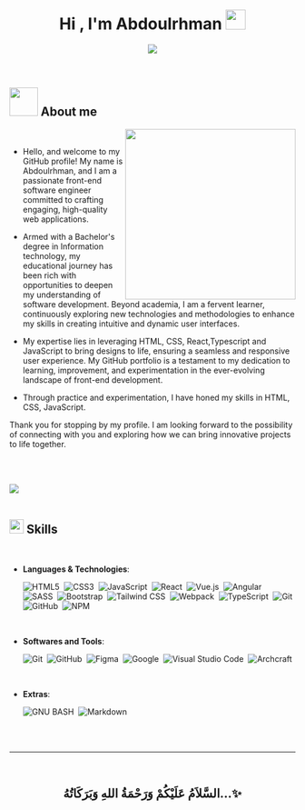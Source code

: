 
<h1 align="center"><b>Hi , I'm Abdoulrhman </b><img src="https://media.giphy.com/media/hvRJCLFzcasrR4ia7z/giphy.gif" width="35"></h1>

<p align="center">
  <img src="https://readme-typing-svg.herokuapp.com?font=Time+New+Roman&color=cyan&size=25&center=true&vCenter=true&width=600&height=100&lines=Assalamu+Alaikum+Warahmatullah..&hearts;++;Self-taught+Front-End+Developer,;Computer+Science+Student,;CTF+Newbie,;Active+Learner/Researcher,;Love+to+learn+new+stuffs..<3">
</p>


<br>



	
## <picture><img src = "./assets/mdImages/about_me.gif" width = 50px></picture> **About me**

<picture>
  <source media="(max-width: 767px)" srcset="">
  <img align="right" alt="" src="./assets/mdImages/programming.svg" width=300px>
</picture>

<br>


- Hello, and welcome to my GitHub profile! My name is Abdoulrhman, and I am a passionate front-end software engineer committed to crafting engaging, high-quality web applications. 

- Armed with a Bachelor's degree in Information technology, my educational journey has been rich with opportunities to deepen my understanding of software development. Beyond academia, I am a fervent learner, continuously exploring new technologies and methodologies to enhance my skills in creating intuitive and dynamic user interfaces.

- My expertise lies in leveraging HTML, CSS, React,Typescript and JavaScript to bring designs to life, ensuring a seamless and responsive user experience. My GitHub portfolio is a testament to my dedication to learning, improvement, and experimentation in the ever-evolving landscape of front-end development.

-  Through practice and experimentation, I have honed my skills in HTML, CSS, JavaScript.

 Thank you for stopping by my profile. I am looking forward to the possibility of connecting with you and exploring how we can bring innovative projects to life together.

<br><br>

<img src="https://user-images.githubusercontent.com/73097560/115834477-dbab4500-a447-11eb-908a-139a6edaec5c.gif"><br><br>

## <img src="https://media2.giphy.com/media/QssGEmpkyEOhBCb7e1/giphy.gif?cid=ecf05e47a0n3gi1bfqntqmob8g9aid1oyj2wr3ds3mg700bl&rid=giphy.gif" width ="25"><b> Skills</b>
<br>

<p align="center">

- **Languages & Technologies**:

    ![HTML5](https://img.shields.io/badge/HTML5%20-%23E34F26.svg?style=for-the-badge&logo=html5&logoColor=white)&nbsp;
    ![CSS3](https://img.shields.io/badge/CSS3%20-%231572B6.svg?style=for-the-badge&logo=css3&logoColor=white)&nbsp;
    ![JavaScript](https://img.shields.io/badge/JavaScript%20-%23F7DF1E.svg?style=for-the-badge&logo=javascript&logoColor=black)&nbsp;
    ![React](https://img.shields.io/badge/React%20-%2361DAFB.svg?style=for-the-badge&logo=react&logoColor=black)&nbsp;
    ![Vue.js](https://img.shields.io/badge/Vue.js%20-%234FC08D.svg?style=for-the-badge&logo=vuedotjs&logoColor=white)&nbsp;
    ![Angular](https://img.shields.io/badge/Angular%20-%23DD0031.svg?style=for-the-badge&logo=angular&logoColor=white)&nbsp;
    ![SASS](https://img.shields.io/badge/SASS%20-%23CC6699.svg?style=for-the-badge&logo=sass&logoColor=white)&nbsp;
    ![Bootstrap](https://img.shields.io/badge/Bootstrap%20-%237952B3.svg?style=for-the-badge&logo=bootstrap&logoColor=white)&nbsp;
    ![Tailwind CSS](https://img.shields.io/badge/Tailwind_CSS%20-%2338B2AC.svg?style=for-the-badge&logo=tailwind-css&logoColor=white)&nbsp;
    ![Webpack](https://img.shields.io/badge/Webpack%20-%238DD6F9.svg?style=for-the-badge&logo=webpack&logoColor=black)&nbsp;
    ![TypeScript](https://img.shields.io/badge/TypeScript%20-%233178C6.svg?style=for-the-badge&logo=typescript&logoColor=white)&nbsp;
    ![Git](https://img.shields.io/badge/Git%20-%23F05032.svg?style=for-the-badge&logo=git&logoColor=white)&nbsp;
    ![GitHub](https://img.shields.io/badge/GitHub%20-%23121011.svg?style=for-the-badge&logo=github&logoColor=white)&nbsp;
    ![NPM](https://img.shields.io/badge/NPM%20-%23CB3837.svg?style=for-the-badge&logo=npm&logoColor=white)&nbsp;


<br>   
    

- **Softwares and Tools**:

    ![Git](https://img.shields.io/badge/git-%23F05033.svg?style=for-the-badge&logo=git&logoColor=white)&nbsp;
    ![GitHub](https://img.shields.io/badge/github-%23121011.svg?style=for-the-badge&logo=github&logoColor=white)&nbsp;
    ![Figma](https://img.shields.io/badge/Figma-F24E1E?style=for-the-badge&logo=figma&logoColor=white)&nbsp;
    ![Google](https://img.shields.io/badge/google-%234285F4.svg?style=for-the-badge&logo=google&logoColor=white)&nbsp;
    ![Visual Studio Code](https://img.shields.io/badge/VS%20Code-0078d7.svg?style=for-the-badge&logo=visual-studio-code&logoColor=white)&nbsp;
    ![Archcraft](https://img.shields.io/badge/Archcraft-%23404d59?style=for-the-badge&logo=archlinux&logoColor=%#1793D1)&nbsp;

<br>

- **Extras**:

    ![GNU BASH](https://img.shields.io/badge/GNU%20Bash-000000?style=for-the-badge&logo=GNU%20Bash&logoColor=white)&nbsp;
    ![Markdown](https://img.shields.io/badge/markdown-%23000000.svg?style=for-the-badge&logo=markdown&logoColor=white)&nbsp;  


</p>

<br>
<br>

-----

<br>



<div align='center'>

## <b>السَّلاَمُ عَلَيْكُمْ وَرَحْمَةُ اللهِ وَبَرَكَاتُهُ...✨</b>

</div>
<br>
<br>
